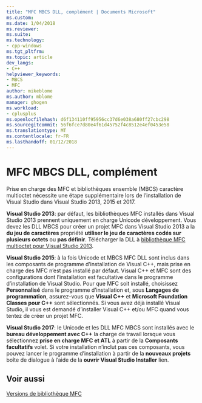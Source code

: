 ```yaml
---
title: "MFC MBCS DLL, complément | Documents Microsoft"
ms.custom: 
ms.date: 1/04/2018
ms.reviewer: 
ms.suite: 
ms.technology:
- cpp-windows
ms.tgt_pltfrm: 
ms.topic: article
dev_langs:
- C++
helpviewer_keywords:
- MBCS
- MFC
author: mikeblome
ms.author: mblome
manager: ghogen
ms.workload:
- cplusplus
ms.openlocfilehash: d6f134110ff95956cc37d6e038a680ff27cbc298
ms.sourcegitcommit: 56f6fce7d80e4f61d45752f4c8512e4ef0453e58
ms.translationtype: MT
ms.contentlocale: fr-FR
ms.lasthandoff: 01/12/2018
---
```

# <a name="mfc-mbcs-dll-add-on"></a>MFC MBCS DLL, complément

Prise en charge des MFC et bibliothèques ensemble (MBCS) caractère multioctet nécessite une étape supplémentaire lors de l’installation de Visual Studio dans Visual Studio 2013, 2015 et 2017.

**Visual Studio 2013**: par défaut, les bibliothèques MFC installés dans Visual Studio 2013 prennent uniquement en charge Unicode développement. Vous devez les DLL MBCS pour créer un projet MFC dans Visual Studio 2013 a la **du jeu de caractères** propriété **utiliser le jeu de caractères codés sur plusieurs octets** ou **pas définir**. Télécharger la DLL à [bibliothèque MFC multioctet pour Visual Studio 2013](https://www.microsoft.com/en-us/download/details.aspx?id=40770).

**Visual Studio 2015**: à la fois Unicode et MBCS MFC DLL sont inclus dans les composants de programme d’installation de Visual C++, mais prise en charge des MFC n’est pas installé par défaut. Visual C++ et MFC sont des configurations dont l’installation est facultative dans le programme d’installation de Visual Studio. Pour que MFC soit installé, choisissez **Personnalisé** dans le programme d’installation et, sous **Langages de programmation**, assurez-vous que **Visual C++** et **Microsoft Foundation Classes pour C++** sont sélectionnés. Si vous avez déjà installé Visual Studio, il vous est demandé d’installer Visual C++ et/ou MFC quand vous tentez de créer un projet MFC.

**Visual Studio 2017**: le Unicode et les DLL MFC MBCS sont installés avec le **bureau développement avec C++** la charge de travail lorsque vous sélectionnez **prise en charge MFC et ATL** à partir de la  **Composants facultatifs** volet. Si votre installation n’inclut pas ces composants, vous pouvez lancer le programme d’installation à partir de la **nouveaux projets** boîte de dialogue à l’aide de la **ouvrir Visual Studio Installer** lien.

## <a name="see-also"></a>Voir aussi

[Versions de bibliothèque MFC](../mfc/mfc-library-versions.md)

